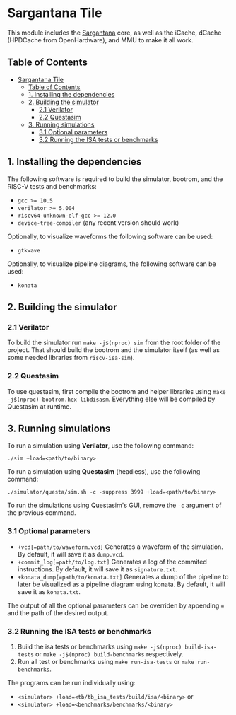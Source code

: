 # Sargantana Tile

This module includes the [Sargantana](https://gitlab.bsc.es/hwdesign/rtl/cores/sargantana) core, as well as the iCache, dCache (HPDCache from OpenHardware), and MMU to make it all work.

## Table of Contents

- [Sargantana Tile](#sargantana-tile)
  - [Table of Contents](#table-of-contents)
  - [1. Installing the dependencies](#1-installing-the-dependencies)
  - [2. Building the simulator](#2-building-the-simulator)
    - [2.1 Verilator](#21-verilator)
    - [2.2 Questasim](#22-questasim)
  - [3. Running simulations](#3-running-simulations)
    - [3.1 Optional parameters](#31-optional-parameters)
    - [3.2 Running the ISA tests or benchmarks](#32-running-the-isa-tests-or-benchmarks)

## 1. Installing the dependencies

The following software is required to build the simulator, bootrom, and the RISC-V tests and benchmarks:

- `gcc >= 10.5`
- `verilator >= 5.004`
- `riscv64-unknown-elf-gcc >= 12.0`
- `device-tree-compiler` (any recent version should work)

Optionally, to visualize waveforms the following software can be used:

- `gtkwave`

Optionally, to visualize pipeline diagrams, the following software can be used:

- `konata`

## 2. Building the simulator

### 2.1 Verilator

To build the simulator run `make -j$(nproc) sim` from the root folder of the project. That should build the bootrom and the simulator itself (as well as some needed libraries from `riscv-isa-sim`).

### 2.2 Questasim

To use questasim, first compile the bootrom and helper libraries using `make -j$(nproc) bootrom.hex libdisasm`. Everything else will be compiled by Questasim at runtime.

## 3. Running simulations

To run a simulation using **Verilator**, use the following command:

`./sim +load=<path/to/binary>`

To run a simulation using **Questasim** (headless), use the following command:

`./simulator/questa/sim.sh -c -suppress 3999 +load=<path/to/binary>`

To run the simulations using Questasim's GUI, remove the `-c` argument of the previous command.

### 3.1 Optional parameters

- `+vcd[=path/to/waveform.vcd]` Generates a waveform of the simulation. By default, it will save it as `dump.vcd`.
- `+commit_log[=path/to/log.txt]` Generates a log of the commited instructions. By default, it will save it as `signature.txt`.
- `+konata_dump[=path/to/konata.txt]` Generates a dump of the pipeline to later be visualized as a pipeline diagram using konata. By default, it will save it as `konata.txt`.

The output of all the optional parameters can be overriden by appending `=` and the path of the desired output.

### 3.2 Running the ISA tests or benchmarks

1. Build the isa tests or benchmarks using `make -j$(nproc) build-isa-tests` or `make -j$(nproc) build-benchmarks` respectively.
2. Run all test or benchmarks using `make run-isa-tests` or `make run-benchmarks`.

The programs can be run individually using:
- `<simulator> +load=<tb/tb_isa_tests/build/isa/<binary>` or
- `<simulator> +load=<benchmarks/benchmarks/<binary>`
